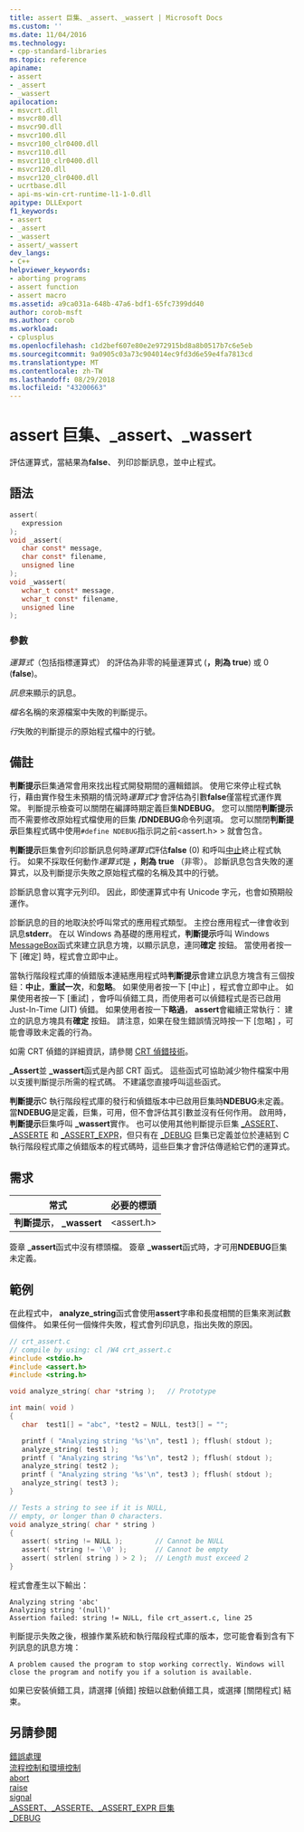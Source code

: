 ```yaml
---
title: assert 巨集、_assert、_wassert | Microsoft Docs
ms.custom: ''
ms.date: 11/04/2016
ms.technology:
- cpp-standard-libraries
ms.topic: reference
apiname:
- assert
- _assert
- _wassert
apilocation:
- msvcrt.dll
- msvcr80.dll
- msvcr90.dll
- msvcr100.dll
- msvcr100_clr0400.dll
- msvcr110.dll
- msvcr110_clr0400.dll
- msvcr120.dll
- msvcr120_clr0400.dll
- ucrtbase.dll
- api-ms-win-crt-runtime-l1-1-0.dll
apitype: DLLExport
f1_keywords:
- assert
- _assert
- _wassert
- assert/_wassert
dev_langs:
- C++
helpviewer_keywords:
- aborting programs
- assert function
- assert macro
ms.assetid: a9ca031a-648b-47a6-bdf1-65fc7399dd40
author: corob-msft
ms.author: corob
ms.workload:
- cplusplus
ms.openlocfilehash: c1d2bef607e80e2e972915bd8a8b0517b7c6e5eb
ms.sourcegitcommit: 9a0905c03a73c904014ec9fd3d6e59e4fa7813cd
ms.translationtype: MT
ms.contentlocale: zh-TW
ms.lasthandoff: 08/29/2018
ms.locfileid: "43200663"
---
```

# <a name="assert-macro-assert-wassert"></a>assert 巨集、_assert、_wassert

評估運算式，當結果為**false**、 列印診斷訊息，並中止程式。

## <a name="syntax"></a>語法

```C
assert(
   expression
);
void _assert(
   char const* message,
   char const* filename,
   unsigned line
);
void _wassert(
   wchar_t const* message,
   wchar_t const* filename,
   unsigned line
);
```

### <a name="parameters"></a>參數

*運算式*（包括指標運算式） 的評估為非零的純量運算式 (**，則為 true**) 或 0 (**false**)。

*訊息*来顯示的訊息。

*檔名*名稱的來源檔案中失敗的判斷提示。

*行*失敗的判斷提示的原始程式檔中的行號。

## <a name="remarks"></a>備註

**判斷提示**巨集通常會用來找出程式開發期間的邏輯錯誤。 使用它來停止程式執行，藉由實作發生未預期的情況時*運算式*才會評估為引數**false**僅當程式運作異常。 判斷提示檢查可以關閉在編譯時期定義巨集**NDEBUG**。 您可以關閉**判斷提示**而不需要修改原始程式檔使用的巨集 **/DNDEBUG**命令列選項。 您可以關閉**判斷提示**巨集程式碼中使用`#define NDEBUG`指示詞之前\<assert.h> > 就會包含。

**判斷提示**巨集會列印診斷訊息何時*運算式*評估**false** (0) 和呼叫[中止](abort.md)終止程式執行。 如果不採取任何動作*運算式*是 **，則為 true** （非零）。 診斷訊息包含失敗的運算式，以及判斷提示失敗之原始程式檔的名稱及其中的行號。

診斷訊息會以寬字元列印。 因此，即使運算式中有 Unicode 字元，也會如預期般運作。

診斷訊息的目的地取決於呼叫常式的應用程式類型。 主控台應用程式一律會收到訊息**stderr**。 在以 Windows 為基礎的應用程式，**判斷提示**呼叫 Windows [MessageBox](/windows/desktop/api/winuser/nf-winuser-messagebox)函式來建立訊息方塊，以顯示訊息，連同**確定** 按鈕。 當使用者按一下 [確定] 時，程式會立即中止。

當執行階段程式庫的偵錯版本連結應用程式時**判斷提示**會建立訊息方塊含有三個按鈕：**中止**，**重試一次**，和**忽略**。 如果使用者按一下 [中止] ，程式會立即中止。 如果使用者按一下 [重試] ，會呼叫偵錯工具，而使用者可以偵錯程式是否已啟用 Just-In-Time (JIT) 偵錯。 如果使用者按一下**略過**， **assert**會繼續正常執行： 建立的訊息方塊具有**確定** 按鈕。 請注意，如果在發生錯誤情況時按一下 [忽略]  ，可能會導致未定義的行為。

如需 CRT 偵錯的詳細資訊，請參閱 [CRT 偵錯技術](/visualstudio/debugger/crt-debugging-techniques)。

**_Assert**並 **_wassert**函式是內部 CRT 函式。 這些函式可協助減少物件檔案中用以支援判斷提示所需的程式碼。 不建議您直接呼叫這些函式。

**判斷提示**C 執行階段程式庫的發行和偵錯版本中已啟用巨集時**NDEBUG**未定義。 當**NDEBUG**是定義，巨集，可用，但不會評估其引數並沒有任何作用。 啟用時，**判斷提示**巨集呼叫 **_wassert**實作。 也可以使用其他判斷提示巨集 [_ASSERT](assert-asserte-assert-expr-macros.md)、[_ASSERTE](assert-asserte-assert-expr-macros.md) 和 [_ASSERT_EXPR](assert-asserte-assert-expr-macros.md)，但只有在 [_DEBUG](../../c-runtime-library/debug.md) 巨集已定義並位於連結到 C 執行階段程式庫之偵錯版本的程式碼時，這些巨集才會評估傳遞給它們的運算式。

## <a name="requirements"></a>需求

|常式|必要的標頭|
|-------------|---------------------|
|**判斷提示**， **_wassert**|\<assert.h>|

簽章 **_assert**函式中沒有標頭檔。 簽章 **_wassert**函式時，才可用**NDEBUG**巨集未定義。

## <a name="example"></a>範例

在此程式中， **analyze_string**函式會使用**assert**字串和長度相關的巨集來測試數個條件。 如果任何一個條件失敗，程式會列印訊息，指出失敗的原因。

```C
// crt_assert.c
// compile by using: cl /W4 crt_assert.c
#include <stdio.h>
#include <assert.h>
#include <string.h>

void analyze_string( char *string );   // Prototype

int main( void )
{
   char  test1[] = "abc", *test2 = NULL, test3[] = "";

   printf ( "Analyzing string '%s'\n", test1 ); fflush( stdout );
   analyze_string( test1 );
   printf ( "Analyzing string '%s'\n", test2 ); fflush( stdout );
   analyze_string( test2 );
   printf ( "Analyzing string '%s'\n", test3 ); fflush( stdout );
   analyze_string( test3 );
}

// Tests a string to see if it is NULL,
// empty, or longer than 0 characters.
void analyze_string( char * string )
{
   assert( string != NULL );        // Cannot be NULL
   assert( *string != '\0' );       // Cannot be empty
   assert( strlen( string ) > 2 );  // Length must exceed 2
}
```

程式會產生以下輸出：

```Output
Analyzing string 'abc'
Analyzing string '(null)'
Assertion failed: string != NULL, file crt_assert.c, line 25
```

判斷提示失敗之後，根據作業系統和執行階段程式庫的版本，您可能會看到含有下列訊息的訊息方塊：

```Output
A problem caused the program to stop working correctly. Windows will close the program and notify you if a solution is available.
```

如果已安裝偵錯工具，請選擇 [偵錯]  按鈕以啟動偵錯工具，或選擇 [關閉程式]  結束。

## <a name="see-also"></a>另請參閱

[錯誤處理](../../c-runtime-library/error-handling-crt.md)<br/>
[流程控制和環境控制](../../c-runtime-library/process-and-environment-control.md)<br/>
[abort](abort.md)<br/>
[raise](raise.md)<br/>
[signal](signal.md)<br/>
[_ASSERT、_ASSERTE、_ASSERT_EXPR 巨集](assert-asserte-assert-expr-macros.md)<br/>
[_DEBUG](../../c-runtime-library/debug.md)<br/>
